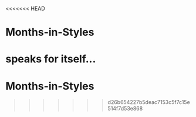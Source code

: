 <<<<<<< HEAD
# Months-in-Styles
speaks for itself...
=======
# Months-in-Styles
>>>>>>> d26b654227b5deac7153c5f7c15e514f7d53e868
